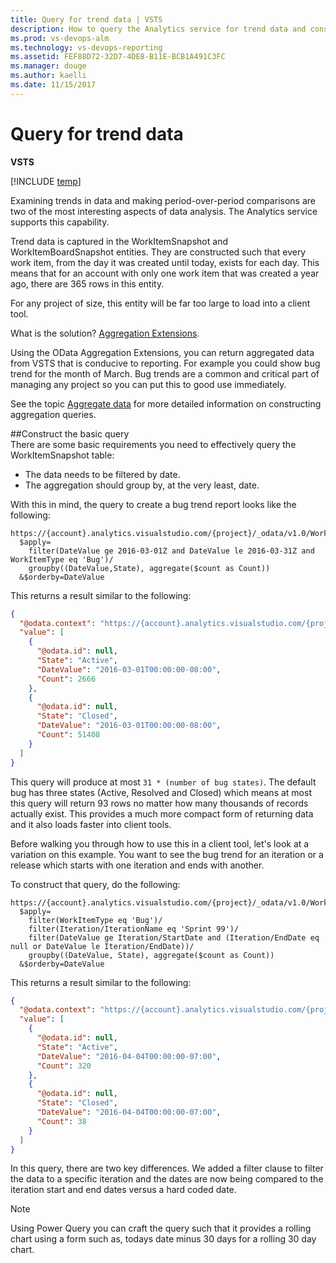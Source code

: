 ```yaml
---
title: Query for trend data | VSTS  
description: How to query the Analytics service for trend data and consume it in a client tool when working from Visual Studio Team Services (VSTS) 
ms.prod: vs-devops-alm
ms.technology: vs-devops-reporting
ms.assetid: FEF88D72-32D7-4DE8-B11E-BCB1A491C3FC
ms.manager: douge
ms.author: kaelli
ms.date: 11/15/2017
---
```


# Query for trend data

**VSTS**  

[!INCLUDE [temp](../_shared/analytics-preview.md)]

Examining trends in data and making period-over-period comparisons are two of the most interesting aspects of data analysis. The Analytics service supports this capability.

Trend data is captured in the WorkItemSnapshot and WorkItemBoardSnapshot entities. They are constructed such that every work item, from the day it was created until today, exists for each day. This means that for an account with only one work item that was created a year ago, there are 365 rows in this entity.  

For any project of size, this entity will be far too large to load into a client tool.  

What is the solution? [Aggregation Extensions](aggregated-data-analytics.md). 

Using the OData Aggregation Extensions, you can return aggregated data from VSTS that is conducive to reporting. For example you could show bug trend for the month of March. Bug trends are a common and critical part of managing any project so you can put this to good use immediately.

See the topic [Aggregate data](aggregated-data-analytics.md) for more detailed information on
constructing aggregation queries.

##Construct the basic query    
There are some basic requirements you need to effectively query the WorkItemSnapshot table:  
* The data needs to be filtered by date.
* The aggregation should group by, at the very least, date.

With this in mind, the query to create a bug trend report looks like the following: 

```odata
https://{account}.analytics.visualstudio.com/{project}/_odata/v1.0/WorkItemSnapshot?
  $apply=
    filter(DateValue ge 2016-03-01Z and DateValue le 2016-03-31Z and WorkItemType eq 'Bug')/
    groupby((DateValue,State), aggregate($count as Count))
  &$orderby=DateValue
```

This returns a result similar to the following:

```JSON
{
  "@odata.context": "https://{account}.analytics.visualstudio.com/{project}/_odata/v1.0/$metadata#WorkItemSnapshot(DateValue,State,Count)",
  "value": [
    {
      "@odata.id": null,
      "State": "Active",
      "DateValue": "2016-03-01T00:00:00-08:00",
      "Count": 2666
    },
    {
      "@odata.id": null,
      "State": "Closed",
      "DateValue": "2016-03-01T00:00:00-08:00",
      "Count": 51408
    }
  ]
}
```

This query will produce at most ```31 * (number of bug states)```. The default bug has three states 
(Active, Resolved and Closed) which means at most this query will return 93 rows no matter 
how many thousands of records actually exist. This provides a much more compact form of returning data and it also loads faster into client tools.  

Before walking you through how to use this in a client tool, let's look at a variation on this example. You want to see the bug trend for an iteration or a release which starts with one iteration and ends with another.  

To construct that query, do the following:  

```odata
https://{account}.analytics.visualstudio.com/{project}/_odata/v1.0/WorkItemSnapshot?
  $apply=
    filter(WorkItemType eq 'Bug')/
    filter(Iteration/IterationName eq 'Sprint 99')/
    filter(DateValue ge Iteration/StartDate and (Iteration/EndDate eq null or DateValue le Iteration/EndDate))/
    groupby((DateValue, State), aggregate($count as Count))
  &$orderby=DateValue
```

This returns a result similar to the following:

```JSON
{
  "@odata.context": "https://{account}.analytics.visualstudio.com/{project}/_odata/v1.0/$metadata#WorkItemSnapshot(DateValue,State,Count)",
  "value": [
    {
      "@odata.id": null,
      "State": "Active",
      "DateValue": "2016-04-04T00:00:00-07:00",
      "Count": 320
    },
    {
      "@odata.id": null,
      "State": "Closed",
      "DateValue": "2016-04-04T00:00:00-07:00",
      "Count": 38
    }
  ]
}
```

In this query, there are two key differences. We added a filter clause to filter the data to a specific iteration and the dates are now being compared to the iteration start and end dates versus a hard coded date.  

>[!NOTE]  
>Using Power Query you can craft the query such that it provides a rolling chart using a form such as, todays date minus 30 days for a rolling 30 day chart.
